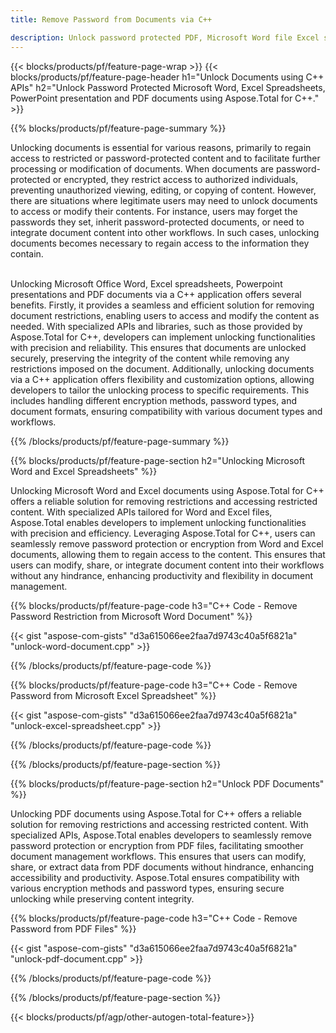 ```yaml
---
title: Remove Password from Documents via C++ 

description: Unlock password protected PDF, Microsoft Word file Excel spreadsheet and PowerPoint presentation files via your C++ application.
---
```


{{< blocks/products/pf/feature-page-wrap >}}
{{< blocks/products/pf/feature-page-header h1="Unlock Documents using C++ APIs" h2="Unlock Password Protected Microsoft Word, Excel Spreadsheets, PowerPoint presentation and PDF documents using Aspose.Total for C++." >}}

{{% blocks/products/pf/feature-page-summary %}}

Unlocking documents is essential for various reasons, primarily to regain access to restricted or password-protected content and to facilitate further processing or modification of documents. When documents are password-protected or encrypted, they restrict access to authorized individuals, preventing unauthorized viewing, editing, or copying of content. However, there are situations where legitimate users may need to unlock documents to access or modify their contents. For instance, users may forget the passwords they set, inherit password-protected documents, or need to integrate document content into other workflows. In such cases, unlocking documents becomes necessary to regain access to the information they contain.<br /><br />

Unlocking Microsoft Office Word, Excel spreadsheets, Powerpoint presentations and PDF documents via a C++ application offers several benefits. Firstly, it provides a seamless and efficient solution for removing document restrictions, enabling users to access and modify the content as needed. With specialized APIs and libraries, such as those provided by Aspose.Total for C++, developers can implement unlocking functionalities with precision and reliability. This ensures that documents are unlocked securely, preserving the integrity of the content while removing any restrictions imposed on the document. Additionally, unlocking documents via a C++ application offers flexibility and customization options, allowing developers to tailor the unlocking process to specific requirements. This includes handling different encryption methods, password types, and document formats, ensuring compatibility with various document types and workflows. 

{{% /blocks/products/pf/feature-page-summary  %}}

{{% blocks/products/pf/feature-page-section  h2="Unlocking Microsoft Word and Excel Spreadsheets" %}}

Unlocking Microsoft Word and Excel documents using Aspose.Total for C++ offers a reliable solution for removing restrictions and accessing restricted content. With specialized APIs tailored for Word and Excel files, Aspose.Total enables developers to implement unlocking functionalities with precision and efficiency. Leveraging Aspose.Total for C++, users can seamlessly remove password protection or encryption from Word and Excel documents, allowing them to regain access to the content. This ensures that users can modify, share, or integrate document content into their workflows without any hindrance, enhancing productivity and flexibility in document management.

{{% blocks/products/pf/feature-page-code h3="C++ Code - Remove Password Restriction from Microsoft Word Document" %}}

{{< gist "aspose-com-gists" "d3a615066ee2faa7d9743c40a5f6821a" "unlock-word-document.cpp" >}}

{{% /blocks/products/pf/feature-page-code  %}}

{{% blocks/products/pf/feature-page-code h3="C++ Code - Remove Password from Microsoft Excel Spreadsheet" %}}

{{< gist "aspose-com-gists" "d3a615066ee2faa7d9743c40a5f6821a" "unlock-excel-spreadsheet.cpp" >}}

{{% /blocks/products/pf/feature-page-code  %}}

{{% /blocks/products/pf/feature-page-section %}}

{{% blocks/products/pf/feature-page-section  h2="Unlock PDF Documents" %}}

Unlocking PDF documents using Aspose.Total for C++ offers a reliable solution for removing restrictions and accessing restricted content. With specialized APIs, Aspose.Total enables developers to seamlessly remove password protection or encryption from PDF files, facilitating smoother document management workflows. This ensures that users can modify, share, or extract data from PDF documents without hindrance, enhancing accessibility and productivity. Aspose.Total ensures compatibility with various encryption methods and password types, ensuring secure unlocking while preserving content integrity.

{{% blocks/products/pf/feature-page-code h3="C++ Code - Remove Password from PDF Files" %}}

{{< gist "aspose-com-gists" "d3a615066ee2faa7d9743c40a5f6821a" "unlock-pdf-document.cpp" >}}

{{% /blocks/products/pf/feature-page-code  %}}

{{% /blocks/products/pf/feature-page-section %}}

{{< blocks/products/pf/agp/other-autogen-total-feature>}}